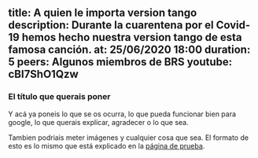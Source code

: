 title: A quien le importa version tango
description: Durante la cuarentena por el Covid-19 hemos hecho nuestra version tango de esta famosa canción.
at: 25/06/2020 18:00
duration: 5
peers: Algunos miembros de BRS
youtube: cBI7ShO1Qzw
----
### El título que querais poner

Y acá ya poneis lo que se os ocurra, lo que pueda funcionar bien para google, lo que querais explicar, agradecer o lo que sea.

Tambien podriais meter imágenes y cualquier cosa que sea. El formato de esto es lo mismo que está explicado en la [página de prueba](/pagina-de-prueba).
